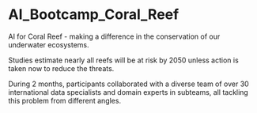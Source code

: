 # AI_Bootcamp_Coral_Reef
AI for Coral Reef -  making a difference in the conservation of our underwater ecosystems.

Studies estimate nearly all reefs will be at risk by 2050 unless action is taken now to reduce the threats.

During 2 months, participants collaborated with a diverse team of over 30 international data specialists and domain experts in subteams, all tackling this problem from different angles.

